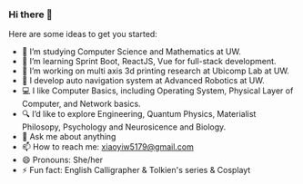 ### Hi there 👋


Here are some ideas to get you started:

- 🔭 I’m studying Computer Science and Mathematics at UW.
- 🌱 I’m learning Sprint Boot, ReactJS, Vue for full-stack development.
- 🧐 I’m working on multi axis 3d printing research at Ubicomp Lab at UW.
- 🤖 I develop auto navigation system at Advanced Robotics at UW.
- 💻 I like Computer Basics, including Operating System, Physical Layer of Computer, and Network basics.
- 🔍 I’d like to explore Engineering, Quantum Physics, Materialist Philosopy, Psychology and Neurosicence and Biology.
- 💬 Ask me about anything
- 📫 How to reach me: xiaoyiw5179@gmail.com
- 😄 Pronouns: She/her
- ⚡ Fun fact: English Calligrapher & Tolkien's series & Cosplayt

<!--
**HippoScrewdriver/HippoScrewdriver** is a ✨ _special_ ✨ repository because its `README.md` (this file) appears on your GitHub profile.

Here are some ideas to get you started:

<p align="left"> <img src="https://komarev.com/ghpvc/?username=hipposcrewdriver&label=Profile%20views&color=0e75b6&style=flat" alt="hipposcrewdriver" /> </p>

- 🔭 I’m currently working on my blog!!
- 🌱 I’m currently learning cs, mathematics?
- 👯 I’m looking to collaborate on ARUW!
- 🤔 I’m looking for help with hmmm i dont know
- 💬 Ask me about anything
- 📫 How to reach me: dont
- 😄 Pronouns: whatever
- ⚡ Fun fact: calligrapher & Tolkien's fan
-->
